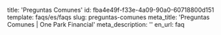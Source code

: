 title: 'Preguntas Comunes'
id: fba4e49f-f33e-4a09-90a0-60718800d151
template: faqs/es/faqs
slug: preguntas-comunes
meta_title: 'Preguntas Comunes | One Park Financial'
meta_description: ''
en_url: faq